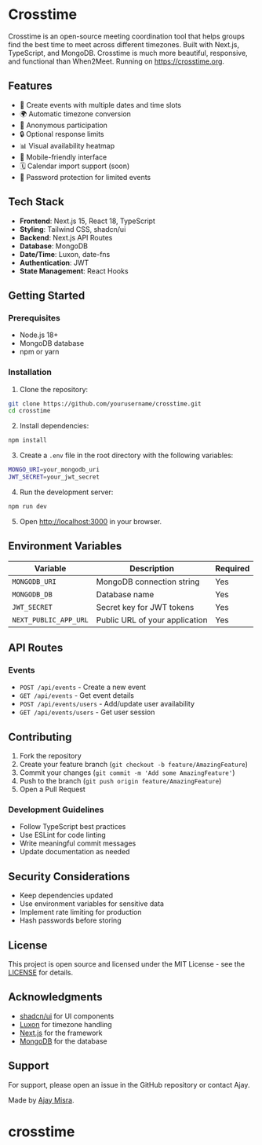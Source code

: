 # Crosstime

Crosstime is an open-source meeting coordination tool that helps groups find the best time to meet across different timezones. Built with Next.js, TypeScript, and MongoDB. Crosstime is much more beautiful, responsive, and functional than When2Meet. Running on https://crosstime.org. 

## Features

- 📅 Create events with multiple dates and time slots
- 🌍 Automatic timezone conversion
- 👥 Anonymous participation
- 🔒 Optional response limits
- 📊 Visual availability heatmap
- 📱 Mobile-friendly interface
- 🗓️ Calendar import support (soon)
- 🔐 Password protection for limited events

## Tech Stack

- **Frontend**: Next.js 15, React 18, TypeScript
- **Styling**: Tailwind CSS, shadcn/ui
- **Backend**: Next.js API Routes
- **Database**: MongoDB
- **Date/Time**: Luxon, date-fns
- **Authentication**: JWT
- **State Management**: React Hooks

## Getting Started

### Prerequisites

- Node.js 18+
- MongoDB database
- npm or yarn

### Installation

1. Clone the repository:
```bash
git clone https://github.com/yourusername/crosstime.git
cd crosstime
```

2. Install dependencies:
```bash
npm install
```

3. Create a `.env` file in the root directory with the following variables:
```bash
MONGO_URI=your_mongodb_uri
JWT_SECRET=your_jwt_secret
```

4. Run the development server:
```bash
npm run dev
```

5. Open [http://localhost:3000](http://localhost:3000) in your browser.

## Environment Variables

| Variable | Description | Required |
|----------|-------------|----------|
| `MONGODB_URI` | MongoDB connection string | Yes |
| `MONGODB_DB` | Database name | Yes |
| `JWT_SECRET` | Secret key for JWT tokens | Yes |
| `NEXT_PUBLIC_APP_URL` | Public URL of your application | Yes |

## API Routes

### Events

- `POST /api/events` - Create a new event
- `GET /api/events` - Get event details
- `POST /api/events/users` - Add/update user availability
- `GET /api/events/users` - Get user session

## Contributing

1. Fork the repository
2. Create your feature branch (`git checkout -b feature/AmazingFeature`)
3. Commit your changes (`git commit -m 'Add some AmazingFeature'`)
4. Push to the branch (`git push origin feature/AmazingFeature`)
5. Open a Pull Request

### Development Guidelines

- Follow TypeScript best practices
- Use ESLint for code linting
- Write meaningful commit messages
- Update documentation as needed

## Security Considerations

- Keep dependencies updated
- Use environment variables for sensitive data
- Implement rate limiting for production
- Hash passwords before storing

## License

This project is open source and licensed under the MIT License - see the [LICENSE](https://opensource.org/license/mit) for details.

## Acknowledgments

- [shadcn/ui](https://ui.shadcn.com/) for UI components
- [Luxon](https://moment.github.io/luxon/) for timezone handling
- [Next.js](https://nextjs.org/) for the framework
- [MongoDB](https://www.mongodb.com/) for the database

## Support

For support, please open an issue in the GitHub repository or contact Ajay.  

Made by [Ajay Misra](https://ajaymisra.com). 
# crosstime